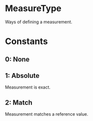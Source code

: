 # MeasureType

Ways of defining a measurement.  

# Constants

## 0: None

## 1: Absolute

Measurement is exact.  

## 2: Match

Measurement matches a reference value.  

